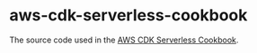 # aws-cdk-serverless-cookbook

The source code used in the [AWS CDK Serverless Cookbook](https://medium.com/p/1d4d4e0488c).
